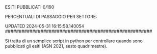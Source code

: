 ESITI PUBBLICATI 0/190 

PERCENTUALI DI PASSAGGIO PER SETTORE:

UPDATED 2024-05-31 16:15:58.140054
###################################################### 

Si tratta di un semplice script in python per controllare quando sono pubblicati gli esiti (ASN 2021, sesto quadrimestre).

